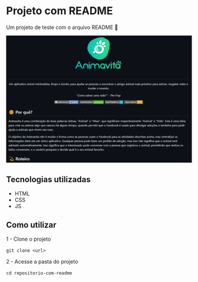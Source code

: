 # Projeto com README
Um projeto de teste com o arquivo README 🚀

[<img src="./tela.gif" alt="gif da tela inicial do projeto xyz">](https://google.com)

## Tecnologias  utilizadas 
- HTML
- CSS
- JS

## Como utilizar

1 - Clone o projeto 
```
git clone <url>
```

2 - Acesse a pasta do projeto
```
cd repositorio-com-readme
```
